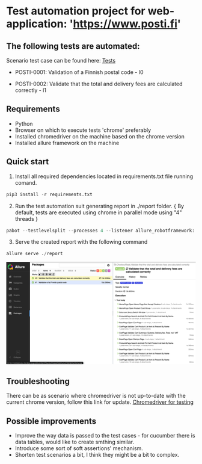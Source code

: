 Test automation project for web-application: 'https://www.posti.fi'
=======================================

The following tests are automated:
----------------------------------
Scenario test case can be found here:
[Tests](./tests)

- POSTI-0001: Validation of a Finnish postal code - l0

- POSTI-0002: Validate that the total and delivery fees are calculated correctly - l1

Requirements
-------------
- Python 
- Browser on which to execute tests 'chrome' preferably
- Installed chromedriver on the machine based on the chrome version
- Installed allure framework on the machine

Quick start
-------------

1. Install all required dependencies located in requirements.txt file running comand.

```python
pip3 install -r requirements.txt 
```

2. Run the test automation suit generating report in ./report folder. { By default, tests are executed using chrome in parallel mode using "4" threads }
```python
pabot --testlevelsplit --processes 4 --listener allure_robotframework:./report ./tests/CheckoutTests.robot
```

3. Serve the created report with the following command
```python
allure serve ./report
```
![plot](.//report_preview.png)

Troubleshooting
---------------

There can be as scenario where chromedriver is not up-to-date with the current chrome version, follow this link for update.
[Chromedriver for testing](https://googlechromelabs.github.io/chrome-for-testing/)

Possible improvements
---------------
- Improve the way data is passed to the test cases - for cucumber there is data tables, would like to create smthing similar.
- Introduce some sort of soft assertions' mechanism.
- Shorten test scenarios a bit, I think they might be a bit to complex.